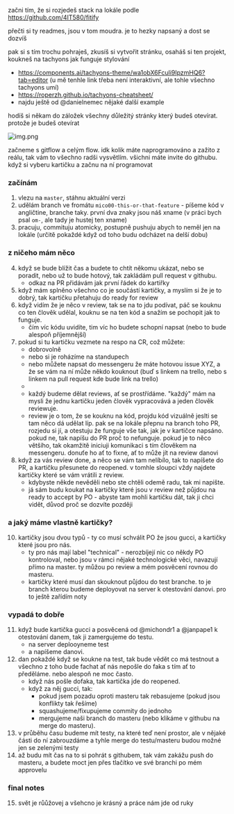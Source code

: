 začni tím, že si rozjedeš stack na lokále podle https://github.com/4IT580/fitify

přečti si ty readmes, jsou v tom moudra. je to hezky napsaný a dost se dozvíš

pak si s tím trochu pohraješ, zkusíš si vytvořit stránku, osaháš si ten projekt, koukneš na tachyons jak funguje stylování
- https://components.ai/tachyons-theme/wa1obX6Fculi9IpzmHQ6?tab=editor (u mě tenhle link třeba není interaktivní, ale tohle všechno tachyons umí)
- https://roperzh.github.io/tachyons-cheatsheet/
- najdu ještě od @danielnemec nějaké další example

hodíš si někam do záložek všechny důležitý stránky který budeš otevírat. protože je budeš otevírat

![img.png](https://i.imgur.com/VALBgR9.png)

začneme s gitflow a celým flow. idk kolik máte naprogramováno a zažito z reálu, tak vám to všechno radši vysvětlím. všichni máte invite do githubu.
když si vyberu kartičku a začnu na ní programovat

### začínám
1) vlezu na `master`, stáhnu aktuální verzi
2) udělám branch ve fromátu `mico00-this-or-that-feature` - píšeme kód v angličtine, branche taky. první dva znaky jsou náš xname (v práci bych psal `om-`, ale tady je hustej ten xname)
3) pracuju, commituju atomicky, postupně pushuju abych to neměl jen na lokále (určitě pokaždé když od toho budu odcházet na delší dobu)

### z ničeho mám něco
4) když se bude blížit čas a budete to chtít někomu ukázat, nebo se poradit, nebo už to bude hotový, tak zakládám pull request v githubu. 
   * odkaz na PR přidávám jak první řádek do kartiřky
5) když mám splněno všechno co je součástí kartičky, a myslím si že je to dobrý, tak kartičku přetahuju do ready for review
6) když vidím že je něco v review, tak se na to jdu podívat, páč se kouknu co ten člověk udělal, kouknu se na ten kód a snažím se pochopit jak to funguje. 
    * čím víc kódu uvidíte, tim víc ho budete schopní napsat (nebo to bude alespoň příjemnější)
7) pokud si tu kartičku vezmete na respo na CR, což můžete:
    * dobrovolně 
    * nebo si je roházíme na standupech
    * nebo můžete napsat do messengeru že máte hotovou issue XYZ, a že se vám na ní může někdo kouknout (buď s linkem na trello, nebo s linkem na pull request kde bude link na trello) 
    * 
    * každý budeme dělat reviews, ať se prostřídáme. "každý" mám na mysli že jednu kartičku jeden člověk vypracovává a jeden člověk reviewuje. 
    * review je o tom, že se kouknu na kód, projdu kód vizuálně jeslti se tam něco dá udělat líp. pak se na lokále přepnu na branch toho PR, rozjedu si jí, a otestuju že funguje vše tak, jak je v kartičce napsáno. pokud ne, tak napíšu do PR proč to nefunguje. pokud je to něco většího, tak okamžitě iniciuji komunikaci s tím člověkem na messengeru. donuťe ho ať to fixne, ať to může jít na review danovi
8) když za vás review done, a něco se vám tam nelíbílo, tak to napíšete do PR, a kartičku přesunete do reopened. v tomhle sloupci vždy najdete kartičky které se vám vrátili z review. 
    * kdybyste někde nevěděli nebo ste chtěli odemě radu, tak mi napište. 
    * já sám budu koukat na kartičky které jsou v review než půjdou na ready to accept by PO - abyste tam mohli kartičku dát, tak ji chci vidět, důvod proč se dozvíte později

### a jaký máme vlastně kartičky?
10) kartičky jsou dvou typů - ty co musí schválit PO že jsou gucci, a kartičky které jsou pro nás. 
    * ty pro nás mají label "technical" - nerozbíjejí nic co někdy PO kontroloval, nebo jsou v rámci nějaké technologické věci, navazují přímo na master. ty můžou po review a mém posvěcení rovnou do masteru. 
    * kartičky které musí dan skouknout půjdou do test branche. to je branch kterou budeme deployovat na server k otestování danovi. pro to ještě zařídím noty

### vypadá to dobře
11) když bude kartička gucci a posvěcená od @michondr1 a @janpape1  k otestování danem, tak ji zamergujeme do testu. 
    * na server deplooyneme test
    * a napíšeme danovi.
12) dan pokaždé když se koukne na test, tak bude vědět co má testnout a všechno z toho bude fachat ať nás nepošle do faka s tím ať to předěláme. nebo alespoň ne moc často. 
    * když nás pošle dofaka, tak kartička jde do reopened. 
    * když za něj gucci, tak:
      * pokud jsem pozadu oproti masteru tak rebasujeme (pokud jsou konflikty tak řešíme)
      * squashujeme/fixupujeme commity do jednoho
      * mergujeme naši branch do masteru (nebo klikáme v githubu na merge do masteru).
13) v průběhu času budeme mít testy, na které teď není prostor, ale v nějaké části do ní zabrouzdáme a tyhle merge do testu/masteru budou možné jen se zelenými testy
14) až budu mít čas na to si pohrát s githubem, tak vám zakážu push do masteru, a budete moct jen přes tlačítko ve své branchi po mém approvelu

### final notes
15) svět je růůžovej a všehcno je krásný a práce nám jde od ruky
